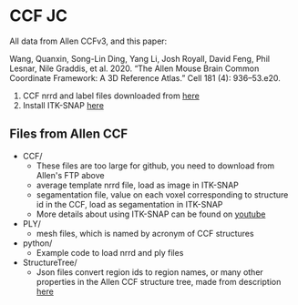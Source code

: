 # CCF JC

All data from Allen CCFv3, and this paper:

Wang, Quanxin, Song-Lin Ding, Yang Li, Josh Royall, David Feng, Phil Lesnar, Nile Graddis, et al. 2020. “The Allen Mouse Brain Common Coordinate Framework: A 3D Reference Atlas.” Cell 181 (4): 936–53.e20.

1. CCF nrrd and label files downloaded from [here](http://download.alleninstitute.org/publications/allen_mouse_brain_common_coordinate_framework/transgenic_lines_25_um_grid/ccf/)
2. Install ITK-SNAP [here](http://www.itksnap.org/pmwiki/pmwiki.php?n=Downloads.SNAP3)

## Files from Allen CCF
- CCF/
	- These files are too large for github, you need to download from Allen's FTP above
	- average template nrrd file, load as image in ITK-SNAP
	- segamentation file, value on each voxel corresponding to structure id in the CCF, load as segamentation in ITK-SNAP
	- More details about using ITK-SNAP can be found on [youtube](https://www.youtube.com/watch?v=BvQyjk1etLU&t=13s)
- PLY/
	- mesh files, which is named by acronym of CCF structures
- python/
	- Example code to load nrrd and ply files
- StructureTree/
	- Json files convert region ids to region names, or many other properties in the Allen CCF structure tree, made from description [here](https://allensdk.readthedocs.io/en/latest/reference_space.html)